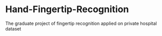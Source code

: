 # Hand-Fingertip-Recognition
The graduate project of fingertip recognition applied on private hospital dataset
